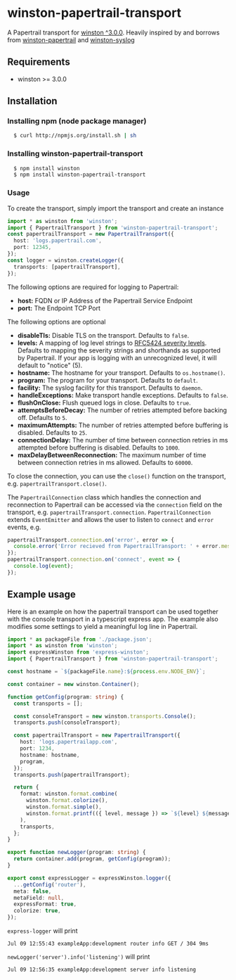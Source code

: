 # winston-papertrail-transport

A Papertrail transport for [winston ^3.0.0][0].
Heavily inspired by and borrows from [winston-papertrail][1] and [winston-syslog][2]

## Requirements

- winston >= 3.0.0

## Installation

### Installing npm (node package manager)

```bash
  $ curl http://npmjs.org/install.sh | sh
```

### Installing winston-papertrail-transport

```bash
  $ npm install winston
  $ npm install winston-papertrail-transport
```

### Usage

To create the transport, simply import the transport and create an instance

```typescript
import * as winston from 'winston';
import { PapertrailTransport } from 'winston-papertrail-transport';
const papertrailTransport = new PapertrailTransport({
  host: 'logs.papertrail.com',
  port: 12345,
});
const logger = winston.createLogger({
  transports: [papertrailTransport],
});
```

The following options are required for logging to Papertrail:

- **host:** FQDN or IP Address of the Papertrail Service Endpoint
- **port:** The Endpoint TCP Port

The following options are optional

- **disableTls:** Disable TLS on the transport. Defaults to `false`.
- **levels:** A mapping of log level strings to [RFC5424 severity levels](https://tools.ietf.org/html/rfc5424#section-6.2.1).
  Defaults to mapping the severity strings and shorthands as supported by Papertrail. If your app is logging with an
  unrecognized level, it will default to "notice" (5).
- **hostname:** The hostname for your transport. Defaults to `os.hostname()`.
- **program:** The program for your transport. Defaults to `default`.
- **facility:** The syslog facility for this transport. Defaults to `daemon`.
- **handleExceptions:** Make transport handle exceptions. Defaults to `false`.
- **flushOnClose:** Flush queued logs in close. Defaults to `true`.
- **attemptsBeforeDecay:** The number of retries attempted before backing off. Defaults to `5`.
- **maximumAttempts:** The number of retries attempted before buffering is disabled. Defaults to `25`.
- **connectionDelay:** The number of time between connection retries in ms attempted before buffering is disabled. Defaults to `1000`.
- **maxDelayBetweenReconnection:** The maximum number of time between connection retries in ms allowed. Defaults to `60000`.

To close the connection, you can use the `close()` function on the transport, e.g. `papertrailTransport.close()`.

The `PapertrailConnection` class which handles the connection and reconnection to Papertrail can be accessed via the `connection` field on the transport, e.g. `papertrailTransport.connection`.
`PapertrailConnection` extends `EventEmitter` and allows the user to listen to `connect` and `error` events, e.g.

```typescript
papertrailTransport.connection.on('error', error => {
  console.error('Error recieved from PapertrailTransport: ' + error.message);
});
papertrailTransport.connection.on('connect', event => {
  console.log(event);
});
```

## Example usage

Here is an example on how the papertrail transport can be used together with the console transport in a typescript express app. The example also modifies some settings to yield a meaningful log line in Papertrail.

```typescript
import * as packageFile from './package.json';
import * as winston from 'winston';
import expressWinston from 'express-winston';
import { PapertrailTransport } from 'winston-papertrail-transport';

const hostname = `${packageFile.name}:${process.env.NODE_ENV}`;

const container = new winston.Container();

function getConfig(program: string) {
  const transports = [];

  const consoleTransport = new winston.transports.Console();
  transports.push(consoleTransport);

  const papertrailTransport = new PapertrailTransport({
    host: 'logs.papertrailapp.com',
    port: 1234,
    hostname: hostname,
    program,
  });
  transports.push(papertrailTransport);

  return {
    format: winston.format.combine(
      winston.format.colorize(),
      winston.format.simple(),
      winston.format.printf(({ level, message }) => `${level} ${message}`)
    ),
    transports,
  };
}

export function newLogger(program: string) {
  return container.add(program, getConfig(program));
}

export const expressLogger = expressWinston.logger({
  ...getConfig('router'),
  meta: false,
  metaField: null,
  expressFormat: true,
  colorize: true,
});
```

`express-logger` will print

`Jul 09 12:55:43 exampleApp:development router info GET / 304 9ms`

`newLogger('server').info('listening')` will print

`Jul 09 12:56:35 exampleApp:development server info listening`

[0]: https://github.com/winstonjs/winston
[1]: https://github.com/kenperkins/winston-papertrail
[2]: https://github.com/winstonjs/winston-syslog
